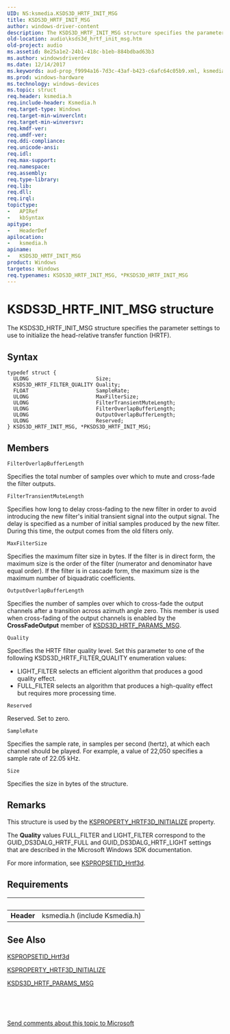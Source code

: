 ```yaml
---
UID: NS:ksmedia.KSDS3D_HRTF_INIT_MSG
title: KSDS3D_HRTF_INIT_MSG
author: windows-driver-content
description: The KSDS3D_HRTF_INIT_MSG structure specifies the parameter settings to use to initialize the head-relative transfer function (HRTF).
old-location: audio\ksds3d_hrtf_init_msg.htm
old-project: audio
ms.assetid: 8e25a1e2-24b1-418c-b1eb-884bdbad63b3
ms.author: windowsdriverdev
ms.date: 12/14/2017
ms.keywords: aud-prop_f9994a16-7d3c-43af-b423-c6afc64c05b9.xml, ksmedia/KSDS3D_HRTF_INIT_MSG, KSDS3D_HRTF_INIT_MSG structure [Audio Devices], KSDS3D_HRTF_INIT_MSG, PKSDS3D_HRTF_INIT_MSG structure pointer [Audio Devices], audio.ksds3d_hrtf_init_msg, ksmedia/PKSDS3D_HRTF_INIT_MSG, PKSDS3D_HRTF_INIT_MSG, *PKSDS3D_HRTF_INIT_MSG
ms.prod: windows-hardware
ms.technology: windows-devices
ms.topic: struct
req.header: ksmedia.h
req.include-header: Ksmedia.h
req.target-type: Windows
req.target-min-winverclnt: 
req.target-min-winversvr: 
req.kmdf-ver: 
req.umdf-ver: 
req.ddi-compliance: 
req.unicode-ansi: 
req.idl: 
req.max-support: 
req.namespace: 
req.assembly: 
req.type-library: 
req.lib: 
req.dll: 
req.irql: 
topictype:
-	APIRef
-	kbSyntax
apitype:
-	HeaderDef
apilocation:
-	ksmedia.h
apiname:
-	KSDS3D_HRTF_INIT_MSG
product: Windows
targetos: Windows
req.typenames: KSDS3D_HRTF_INIT_MSG, *PKSDS3D_HRTF_INIT_MSG
---
```


# KSDS3D_HRTF_INIT_MSG structure
The KSDS3D_HRTF_INIT_MSG structure specifies the parameter settings to use to initialize the head-relative transfer function (HRTF).

## Syntax
````
typedef struct {
  ULONG                      Size;
  KSDS3D_HRTF_FILTER_QUALITY Quality;
  FLOAT                      SampleRate;
  ULONG                      MaxFilterSize;
  ULONG                      FilterTransientMuteLength;
  ULONG                      FilterOverlapBufferLength;
  ULONG                      OutputOverlapBufferLength;
  ULONG                      Reserved;
} KSDS3D_HRTF_INIT_MSG, *PKSDS3D_HRTF_INIT_MSG;
````

## Members


`FilterOverlapBufferLength`

Specifies the total number of samples over which to mute and cross-fade the filter outputs.

`FilterTransientMuteLength`

Specifies how long to delay cross-fading to the new filter in order to avoid introducing the new filter's initial transient signal into the output signal. The delay is specified as a number of initial samples produced by the new filter. During this time, the output comes from the old filters only.

`MaxFilterSize`

Specifies the maximum filter size in bytes. If the filter is in direct form, the maximum size is the order of the filter (numerator and denominator have equal order). If the filter is in cascade form, the maximum size is the maximum number of biquadratic coefficients.

`OutputOverlapBufferLength`

Specifies the number of samples over which to cross-fade the output channels after a transition across azimuth angle zero. This member is used when cross-fading of the output channels is enabled by the <b>CrossFadeOutput</b> member of <a href="..\ksmedia\ns-ksmedia-ksds3d_hrtf_params_msg.md">KSDS3D_HRTF_PARAMS_MSG</a>.

`Quality`

Specifies the HRTF filter quality level. Set this parameter to one of the following KSDS3D_HRTF_FILTER_QUALITY enumeration values:
<ul>
<li>
LIGHT_FILTER selects an efficient algorithm that produces a good quality effect.

</li>
<li>
FULL_FILTER selects an algorithm that produces a high-quality effect but requires more processing time.

</li>
</ul>

`Reserved`

Reserved. Set to zero.

`SampleRate`

Specifies the sample rate, in samples per second (hertz), at which each channel should be played. For example, a value of 22,050 specifies a sample rate of 22.05 kHz.

`Size`

Specifies the size in bytes of the structure.

## Remarks
This structure is used by the <a href="https://msdn.microsoft.com/library/windows/hardware/ff537355">KSPROPERTY_HRTF3D_INITIALIZE</a> property.

The <b>Quality</b> values FULL_FILTER and LIGHT_FILTER correspond to the GUID_DS3DALG_HRTF_FULL and GUID_DS3DALG_HRTF_LIGHT settings that are described in the Microsoft Windows SDK documentation.

For more information, see <a href="https://msdn.microsoft.com/library/windows/hardware/ff537482">KSPROPSETID_Hrtf3d</a>.

## Requirements
| &nbsp; | &nbsp; |
| ---- |:---- |
| **Header** | ksmedia.h (include Ksmedia.h) |

## See Also

<a href="https://msdn.microsoft.com/library/windows/hardware/ff537482">KSPROPSETID_Hrtf3d</a>

<a href="https://msdn.microsoft.com/library/windows/hardware/ff537355">KSPROPERTY_HRTF3D_INITIALIZE</a>

<a href="..\ksmedia\ns-ksmedia-ksds3d_hrtf_params_msg.md">KSDS3D_HRTF_PARAMS_MSG</a>

 

 

<a href="mailto:wsddocfb@microsoft.com?subject=Documentation%20feedback [audio\audio]:%20KSDS3D_HRTF_INIT_MSG structure%20 RELEASE:%20(12/14/2017)&amp;body=%0A%0APRIVACY STATEMENT%0A%0AWe use your feedback to improve the documentation. We don't use your email address for any other purpose, and we'll remove your email address from our system after the issue that you're reporting is fixed. While we're working to fix this issue, we might send you an email message to ask for more info. Later, we might also send you an email message to let you know that we've addressed your feedback.%0A%0AFor more info about Microsoft's privacy policy, see http://privacy.microsoft.com/en-us/default.aspx." title="Send comments about this topic to Microsoft">Send comments about this topic to Microsoft</a>